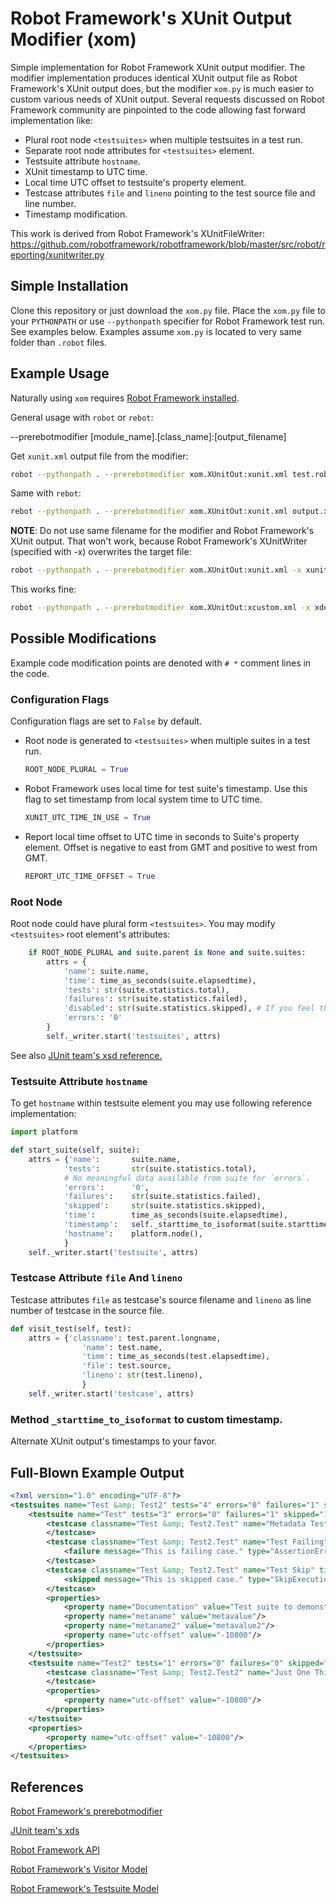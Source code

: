# Robot Framework's XUnit Output Modifier (xom)
Simple implementation for Robot Framework XUnit output modifier. The modifier implementation produces identical XUnit output file as Robot Framework's XUnit output does, but the modifier `xom.py` is much easier to custom various needs of XUnit output. Several requests discussed on Robot Framework community are pinpointed to the code allowing fast forward implementation like:

- Plural root node `<testsuites>` when multiple testsuites in a test run.
- Separate root node attributes for `<testsuites>` element.
- Testsuite attribute `hostname`.
- XUnit timestamp to UTC time.
- Local time UTC offset to testsuite's property element.
- Testcase attributes `file` and `lineno` pointing to the test source file and line number.
- Timestamp modification.

This work is derived from Robot Framework's XUnitFileWriter:
https://github.com/robotframework/robotframework/blob/master/src/robot/reporting/xunitwriter.py

## Simple Installation
Clone this repository or just download the `xom.py` file.
Place the `xom.py` file to your `PYTHONPATH` or use `--pythonpath` specifier for Robot Framework test run. See examples below. Examples assume `xom.py` is located to very same folder than `.robot` files.

## Example Usage
Naturally using `xom` requires [Robot Framework installed](https://github.com/robotframework/robotframework#installation). 

General usage with `robot` or `rebot`:

--prerebotmodifier [module_name].[class_name]:[output_filename]

Get `xunit.xml` output file from the modifier:
```bash
robot --pythonpath . --prerebotmodifier xom.XUnitOut:xunit.xml test.robot
```
Same with `rebot`:
```bash
rebot --pythonpath . --prerebotmodifier xom.XUnitOut:xunit.xml output.xml
```

**NOTE**: Do not use same filename for the modifier and Robot Framework's XUnit output. That won't work, because Robot Framework's XUnitWriter (specified with -x) overwrites the target file:
```bash
robot --pythonpath . --prerebotmodifier xom.XUnitOut:xunit.xml -x xunit.xml test.robot
```
This works fine:
```bash
robot --pythonpath . --prerebotmodifier xom.XUnitOut:xcustom.xml -x xdefault.xml test.robot
```

## Possible Modifications
Example code modification points are denoted with `# *` comment lines in the code.

### Configuration Flags
Configuration flags are set to `False` by default.

- Root node is generated to `<testsuites>` when multiple suites in a test run.
    ```python
    ROOT_NODE_PLURAL = True
    ```
- Robot Framework uses local time for test suite's timestamp. Use this flag to set timestamp from local system time to UTC time.
    ```python
    XUNIT_UTC_TIME_IN_USE = True
    ```
- Report local time offset to UTC time in seconds to Suite's property element. Offset is negative to east from GMT and positive to west from GMT.
    ```python
    REPORT_UTC_TIME_OFFSET = True
    ```

### Root Node
Root node could have plural form `<testsuites>`. You may modify `<testsuites>` root element's attributes:
```python
    if ROOT_NODE_PLURAL and suite.parent is None and suite.suites:
        attrs = {
            'name': suite.name,
            'time': time_as_seconds(suite.elapsedtime),
            'tests': str(suite.statistics.total),
            'failures': str(suite.statistics.failed),
            'disabled': str(suite.statistics.skipped), # If you feel that skipped tests maps to disabled.
            'errors': '0'
        }
        self._writer.start('testsuites', attrs)
```
See also [JUnit team's xsd reference.](https://github.com/junit-team/junit5/blob/main/platform-tests/src/test/resources/jenkins-junit.xsd)

### Testsuite Attribute `hostname`
To get `hostname` within testsuite element you may use following reference implementation:
```python
import platform

def start_suite(self, suite):
    attrs = {'name':       suite.name,
            'tests':       str(suite.statistics.total),
            # No meaningful data available from suite for `errors`.
            'errors':      '0',
            'failures':    str(suite.statistics.failed),
            'skipped':     str(suite.statistics.skipped),
            'time':        time_as_seconds(suite.elapsedtime),
            'timestamp':   self._starttime_to_isoformat(suite.starttime),
            'hostname':    platform.node(),
            }
    self._writer.start('testsuite', attrs)
```

### Testcase Attribute `file` And `lineno`
Testcase attributes `file` as testcase's source filename and `lineno` as line number of testcase in the source file.
```python
def visit_test(self, test):
    attrs = {'classname': test.parent.longname,
                'name': test.name,
                'time': time_as_seconds(test.elapsedtime),
                'file': test.source,
                'lineno': str(test.lineno),
                }
    self._writer.start('testcase', attrs)
```

### Method `_starttime_to_isoformat` to custom timestamp.
Alternate XUnit output's timestamps to your favor.

## Full-Blown Example Output
```xml
<?xml version="1.0" encoding="UTF-8"?>
<testsuites name="Test &amp; Test2" tests="4" errors="0" failures="1" skipped="1" time="0.037" timestamp="2022-06-09T17:57:05000" hostname="osstest-desktop-1">
    <testsuite name="Test" tests="3" errors="0" failures="1" skipped="1" time="0.013" timestamp="2022-06-09T17:57:05000" hostname="osstest-desktop-1">
        <testcase classname="Test &amp; Test2.Test" name="Metadata Test" time="0.003" file="/home/osstest/demo/test.robot" lineno="2">
        </testcase>
        <testcase classname="Test &amp; Test2.Test" name="Test Failing" time="0.004" file="/home/osstest/demo/test.robot" lineno="8">
            <failure message="This is failing case." type="AssertionError"/>
        </testcase>
        <testcase classname="Test &amp; Test2.Test" name="Test Skip" time="0.002" file="/home/osstest/demo/test.robot" lineno="12">
            <skipped message="This is skipped case." type="SkipExecution"/>
        </testcase>
        <properties>
            <property name="Documentation" value="Test suite to demonstrate XUnit modification features."/>
            <property name="metaname" value="metavalue"/>
            <property name="metaname2" value="metavalue2"/>
            <property name="utc-offset" value="-10800"/>
        </properties>
    </testsuite>
    <testsuite name="Test2" tests="1" errors="0" failures="0" skipped="0" time="0.004" timestamp="2022-06-09T17:57:05000" hostname="osstest-desktop-1">
        <testcase classname="Test &amp; Test2.Test2" name="Just One Thing To Test" time="0.002" file="/home/osstest/demo/test2.robot" lineno="2">
        </testcase>
        <properties>
            <property name="utc-offset" value="-10800"/>
        </properties>
    </testsuite>
    <properties>
        <property name="utc-offset" value="-10800"/>
    </properties>
</testsuites>
```

## References
[Robot Framework's prerebotmodifier](https://robotframework.org/robotframework/latest/RobotFrameworkUserGuide.html#toc-entry-498)

[JUnit team's xds](https://github.com/junit-team/junit5/blob/main/platform-tests/src/test/resources/jenkins-junit.xsd)

[Robot Framework API](https://robot-framework.readthedocs.io/en/stable/index.html)

[Robot Framework's Visitor Model](https://robot-framework.readthedocs.io/en/stable/autodoc/robot.model.html?highlight=SuiteVisitor#module-robot.model.visitor)

[Robot Framework's Testsuite Model](https://robot-framework.readthedocs.io/en/stable/autodoc/robot.model.html#module-robot.model.testsuite)

